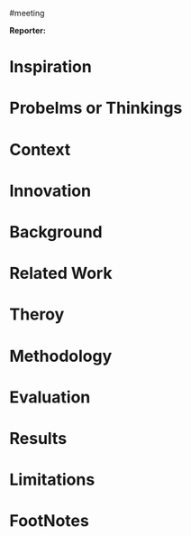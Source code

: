 #meeting 

**Reporter:**  

# Inspiration


# Probelms or Thinkings 



# Context



# Innovation



# Background



# Related Work



# Theroy



# Methodology



# Evaluation



# Results



# Limitations



# FootNotes
